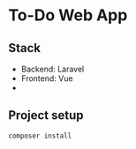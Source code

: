 # To-Do Web App


## Stack
- Backend: Laravel
- Frontend: Vue
- 

## Project setup
```
composer install
```
